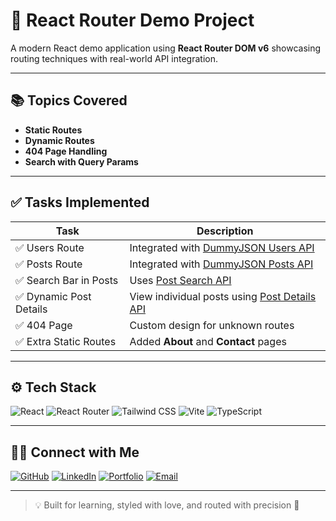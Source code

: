 # 🎯 React Router Demo Project

A modern React demo application using **React Router DOM v6** showcasing routing techniques with real-world API integration.

---

## 📚 Topics Covered

- **Static Routes**
- **Dynamic Routes**
- **404 Page Handling**
- **Search with Query Params**

---

## ✅ Tasks Implemented

| Task | Description |
|------|-------------|
| ✅ Users Route | Integrated with [DummyJSON Users API](https://dummyjson.com/docs/users#users-all) |
| ✅ Posts Route | Integrated with [DummyJSON Posts API](https://dummyjson.com/docs/posts#posts-all) |
| ✅ Search Bar in Posts | Uses [Post Search API](https://dummyjson.com/docs/posts#posts-search) |
| ✅ Dynamic Post Details | View individual posts using [Post Details API](https://dummyjson.com/docs/posts#posts-single) |
| ✅ 404 Page | Custom design for unknown routes |
| ✅ Extra Static Routes | Added **About** and **Contact** pages |

---

## ⚙️ Tech Stack

![React](https://img.shields.io/badge/React-61DAFB?style=for-the-badge&logo=react&logoColor=black)
![React Router](https://img.shields.io/badge/React%20Router-v6-red?style=for-the-badge&logo=reactrouter&logoColor=white)
![Tailwind CSS](https://img.shields.io/badge/TailwindCSS-38B2AC?style=for-the-badge&logo=tailwind-css&logoColor=white)
![Vite](https://img.shields.io/badge/Vite-FFD700?style=for-the-badge&logo=vite&logoColor=black)
![TypeScript](https://img.shields.io/badge/TypeScript-3178C6?style=for-the-badge&logo=typescript&logoColor=white)

---

## 🙋‍♀️ Connect with Me

[![GitHub](https://img.shields.io/badge/GitHub-SanyaShresta25-333?style=for-the-badge&logo=github)](https://github.com/SanyaShresta25)
[![LinkedIn](https://img.shields.io/badge/LinkedIn-Sanya%20Shresta%20Jathanna-0077B5?style=for-the-badge&logo=linkedin)](https://www.linkedin.com/in/sanya-shresta-jathanna/)
[![Portfolio](https://img.shields.io/badge/Portfolio-sanyashresta.netlify.app-FFB6C1?style=for-the-badge&logo=internet-explorer&logoColor=black)](https://sanyashresta.netlify.app/)
[![Email](https://img.shields.io/badge/Email-shrestasanya@gmail.com-FACCCC?style=for-the-badge&logo=gmail)](mailto:shrestasanya@gmail.com)

---

> 💡 Built for learning, styled with love, and routed with precision 🚀
